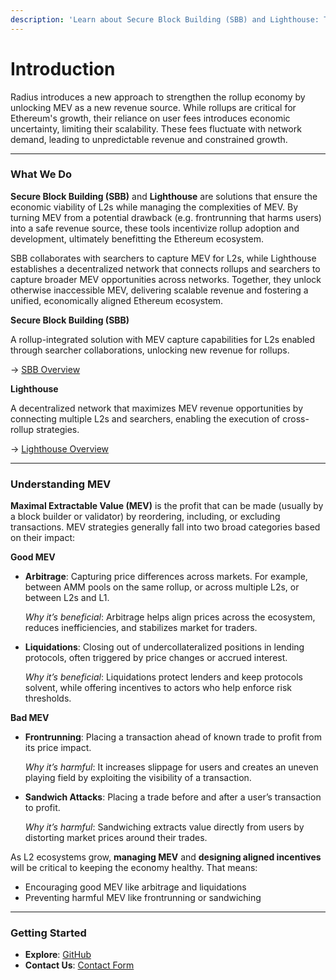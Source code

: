 ```yaml
---
description: 'Learn about Secure Block Building (SBB) and Lighthouse: Tools for L2 Revenue'
---
```


# Introduction

Radius introduces a new approach to strengthen the rollup economy by unlocking MEV as a new revenue source. While rollups are critical for Ethereum's growth, their reliance on user fees introduces economic uncertainty, limiting their scalability. These fees fluctuate with network demand, leading to unpredictable revenue and constrained growth.

***

### What We Do

**Secure Block Building (SBB)** and **Lighthouse** are solutions that ensure the economic viability of L2s while managing the complexities of MEV. By turning MEV from a potential drawback (e.g. frontrunning that harms users) into a safe revenue source, these tools incentivize rollup adoption and development, ultimately benefitting the Ethereum ecosystem.

SBB collaborates with searchers to capture MEV for L2s, while Lighthouse establishes a decentralized network that connects rollups and searchers to capture broader MEV opportunities across networks. Together, they unlock otherwise inaccessible MEV, delivering scalable revenue and fostering a unified, economically aligned Ethereum ecosystem.



**Secure Block Building (SBB)**

A rollup-integrated solution with MEV capture capabilities for L2s enabled through searcher collaborations, unlocking new revenue for rollups.

→ [SBB Overview](overview/secure-block-building-sbb.md)



**Lighthouse**

A decentralized network that maximizes MEV revenue opportunities by connecting multiple L2s and searchers, enabling the execution of cross-rollup strategies.

→ [Lighthouse Overview](overview/lighthouse.md)

***

### Understanding MEV

**Maximal Extractable Value (MEV)** is the profit that can be made (usually by a block builder or validator) by reordering, including, or excluding transactions. MEV strategies generally fall into two broad categories based on their impact:



**Good MEV**

*   **Arbitrage**: Capturing price differences across markets. For example, between AMM pools on the same rollup, or across multiple L2s, or between L2s and L1.

    _Why it’s beneficial_: Arbitrage helps align prices across the ecosystem, reduces inefficiencies, and stabilizes market for traders.
*   **Liquidations**: Closing out of undercollateralized positions in lending protocols, often triggered by price changes or accrued interest.

    _Why it’s beneficial_: Liquidations protect lenders and keep protocols solvent, while offering incentives to actors who help enforce risk thresholds.



**Bad MEV**

*   **Frontrunning**: Placing a transaction ahead of known trade to profit from its price impact.

    _Why it’s harmful_: It increases slippage for users and creates an uneven playing field by exploiting the visibility of a transaction.
*   **Sandwich Attacks**: Placing a trade before and after a user’s transaction to profit.

    _Why it’s harmful_: Sandwiching extracts value directly from users by distorting market prices around their trades.



As L2 ecosystems grow, **managing MEV** and **designing aligned incentives** will be critical to keeping the economy healthy. That means:

* Encouraging good MEV like arbitrage and liquidations
* Preventing harmful MEV like frontrunning or sandwiching

***

### Getting Started

* **Explore**: [GitHub](https://github.com/radiusxyz)
* **Contact Us**: [Contact Form](https://www.theradius.xyz/contact)

